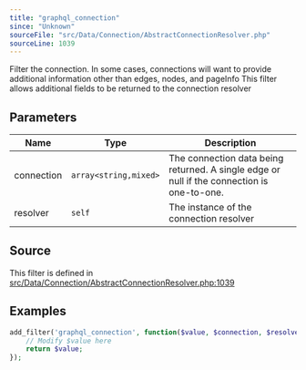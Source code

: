 ```yaml
---
title: "graphql_connection"
since: "Unknown"
sourceFile: "src/Data/Connection/AbstractConnectionResolver.php"
sourceLine: 1039
---
```



Filter the connection. In some cases, connections will want to provide
additional information other than edges, nodes, and pageInfo
This filter allows additional fields to be returned to the connection resolver

## Parameters

| Name | Type | Description |
|------|------|-------------|
| connection | `array<string,mixed>` | The connection data being returned. A single edge or null if the connection is one-to-one. |
| resolver | `self` | The instance of the connection resolver |




## Source

This filter is defined in [src/Data/Connection/AbstractConnectionResolver.php:1039](https://github.com/wp-graphql/wp-graphql/blob/develop/src/Data/Connection/AbstractConnectionResolver.php#L1039)


## Examples

```php
add_filter('graphql_connection', function($value, $connection, $resolver) {
    // Modify $value here
    return $value;
});
```